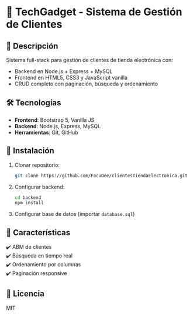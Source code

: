 # 🛒 TechGadget - Sistema de Gestión de Clientes

## 📝 Descripción
Sistema full-stack para gestión de clientes de tienda electrónica con:
- Backend en Node.js + Express + MySQL
- Frontend en HTML5, CSS3 y JavaScript vanilla
- CRUD completo con paginación, búsqueda y ordenamiento

## 🛠️ Tecnologías
- **Frontend**: Bootstrap 5, Vanilla JS
- **Backend**: Node.js, Express, MySQL
- **Herramientas**: Git, GitHub

## 🚀 Instalación
1. Clonar repositorio:
   ```bash
   git clone https://github.com/FacuDee/clientesTiendaElectronica.git
   ```
2. Configurar backend:
   ```bash
   cd backend
   npm install
   ```
3. Configurar base de datos (importar `database.sql`)

## 🌟 Características
✔️ ABM de clientes  
✔️ Búsqueda en tiempo real  
✔️ Ordenamiento por columnas  
✔️ Paginación responsive  

## 📄 Licencia
MIT